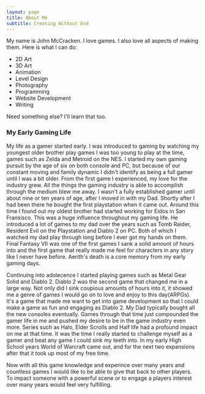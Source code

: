 ```yaml
---
layout: page
title: About Me
subtitle: Creating Without End
---
```


My name is John McCracken. I love games. I also love all aspects of making them. Here is what I can do:

- 2D Art
- 3D Art
- Animation
- Level Design
- Photography
- Programming
- Website Development
- Writing

Need something else? I'll learn that too.

### My Early Gaming Life

My life as a gamer started early. I was introduced to gaming by watching my youngest older brother play games I was too young to play at the time, games such as Zelda and Metroid on the NES. 
I started my own gaming pursuit by the age of six on both console and PC, but because of our constant moving and family dynamic I didn't identify as being a full gamer until I was a bit older. 
From the first game I experienced, my love for the industry grew. All the things the gaming industry is able to accomplish through the medium blew me away. 
I wasn't a fully established gamer until about nine or ten years of age, after I moved in with my Dad. Shortly after I had been there he bought the first playstation when it came out. 
Around this time I found out my oldest brother had started working for Eidos in San Fransisco. This was a huge influence throughout my gaming life. 
He introduced a lot of games to my dad over the years such as Tomb Raider, Resident Evil on the Playstation and Diablo 2 on PC. Both of which I watched my dad play through long before I ever got my hands on them. Final Fantasy VII was one of the first games 
I sank a solid amount of hours into and the first game that really made me feel for characters in any story like I never have before. Aerith's death is a core memory from my early gaming days.


Continuing into adolecence I started playing games such as Metal Gear Solid and Diablo 2. Diablo 2 was the second game that changed me in a large way. Not only did I sink coupious 
amounts of hours into it, it showed me a genre of games I would go on to love and enjoy to this day(ARPGs). It's a game that made me want to get into game development so that I could make a game as fun and engaging as Diablo 2.
My Dad typically bought all the new consoles eventually. Games through that time just compounded the gamer life in me and pushed my desire to be in the 
game industry even more. Series such as Halo, Elder Scrolls and Half life had a profound impact on me at that time. It was the time I really started to challenge myself as a gamer and beat any game I could sink my teeth into. In my early High School years World of Warcraft came out, and for the next two expansions after that it took up most of my free time. 


Now with all this game knowledge and experince over many years and countless games I would like to be able to give that back to other players. To impact someone with a powerful scene or to engage a players interest over many years would feel very fulfilling.
